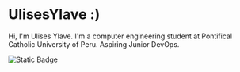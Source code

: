 # UlisesYlave :)
Hi, I'm Ulises Ylave. I'm a computer engineering student at Pontifical Catholic University of Peru. Aspiring Junior DevOps.

<img alt="Static Badge" src="https://img.shields.io/badge/:badgeContent?style=flat">
